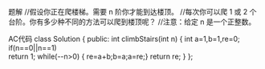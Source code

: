 题解
//假设你正在爬楼梯。需要 n 阶你才能到达楼顶。
//每次你可以爬 1 或 2 个台阶。你有多少种不同的方法可以爬到楼顶呢？
//注意：给定 n 是一个正整数。

AC代码
class Solution {
public:
    int climbStairs(int n) {
        int a=1,b=1,re=0;
        if(n==0||n==1)    
            return 1;
        while(--n>0)
        { re=a+b;b=a;a=re;}
        return re;
    }
};
